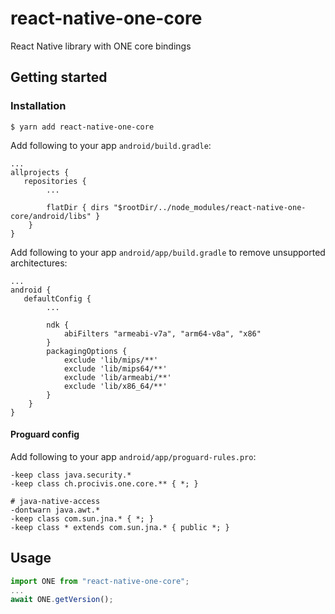 # react-native-one-core

React Native library with ONE core bindings

## Getting started

### Installation

`$ yarn add react-native-one-core`

Add following to your app `android/build.gradle`:

```
...
allprojects {
   repositories {
        ...

        flatDir { dirs "$rootDir/../node_modules/react-native-one-core/android/libs" }
    }
}
```

Add following to your app `android/app/build.gradle` to remove unsupported architectures:

```
...
android {
   defaultConfig {
        ...

        ndk {
            abiFilters "armeabi-v7a", "arm64-v8a", "x86"
        }
        packagingOptions {
            exclude 'lib/mips/**'
            exclude 'lib/mips64/**'
            exclude 'lib/armeabi/**'
            exclude 'lib/x86_64/**'
        }
    }
}
```

#### Proguard config

Add following to your app `android/app/proguard-rules.pro`:

```
-keep class java.security.*
-keep class ch.procivis.one.core.** { *; }

# java-native-access
-dontwarn java.awt.*
-keep class com.sun.jna.* { *; }
-keep class * extends com.sun.jna.* { public *; }
```

## Usage

```javascript
import ONE from "react-native-one-core";
...
await ONE.getVersion();
```
